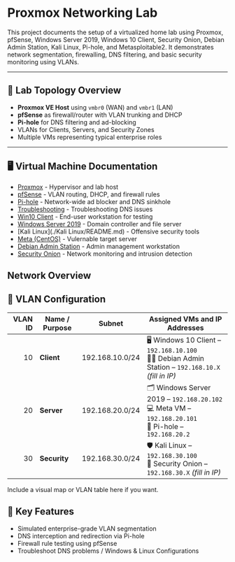 # Proxmox Networking Lab

This project documents the setup of a virtualized home lab using Proxmox, pfSense, Windows Server 2019, Windows 10 Client, Security Onion, Debian Admin Station, Kali Linux, Pi-hole, and Metasploitable2. It demonstrates network segmentation, firewalling, DNS filtering, and basic security monitoring using VLANs.

---

## 🧱 Lab Topology Overview

- **Proxmox VE Host** using `vmbr0` (WAN) and `vmbr1` (LAN)
- **pfSense** as firewall/router with VLAN trunking and DHCP
- **Pi-hole** for DNS filtering and ad-blocking
- VLANs for Clients, Servers, and Security Zones
- Multiple VMs representing typical enterprise roles

---

## 🖥️ Virtual Machine Documentation

- [Proxmox](./Proxmox/README.md) - Hypervisor and lab host
- [pfSense](./pfSense/README.md) - VLAN routing, DHCP, and firewall rules
- [Pi-hole](./Pi-hole/README.md) - Network-wide ad blocker and DNS sinkhole
- [Troubleshooting](./Troubleshoot/README.md) - Troubleshooting DNS issues
- [Win10 Client](./Win10_Client/README.md) - End-user workstation for testing
- [Windows Server 2019](./WinServer2019/README.md) - Domain controller and file server
- [Kali Linux](./Kali Linux/README.md) - Offensive security tools
- [Meta (CentOS)](./Meta/README.md) - Vulernable target server 
- [Debian Admin Station](./Debian_Admin/README.md) - Admin management workstation
- [Security Onion](./SecurityOnion/README.md) -  Network monitoring and intrusion detection

## Network Overview

## 📶 VLAN Configuration

| **VLAN ID** | **Name / Purpose** | **Subnet**        | **Assigned VMs and IP Addresses**                                       |
|------------:|--------------------|-------------------|-------------------------------------------------------------------------|
| 10          | **Client**         | 192.168.10.0/24   | 🖥️ Windows 10 Client – `192.168.10.100`  <br> 🧑‍💼 Debian Admin Station – `192.168.10.X` *(fill in IP)* |
| 20          | **Server**         | 192.168.20.0/24   | 🗂️ Windows Server 2019 – `192.168.20.102`  <br> 💻 Meta VM – `192.168.20.101` <br> 🍍 Pi-hole – `192.168.20.2` |
| 30          | **Security**       | 192.168.30.0/24   | 🛡️ Kali Linux – `192.168.30.100`  <br> 📡 Security Onion – `192.168.30.X` *(fill in IP)* |


Include a visual map or VLAN table here if you want.


## 🔧 Key Features

- Simulated enterprise-grade VLAN segmentation
- DNS interception and redirection via Pi-hole
- Firewall rule testing using pfSense
- Troubleshoot DNS problems / Windows & Linux Configurations
